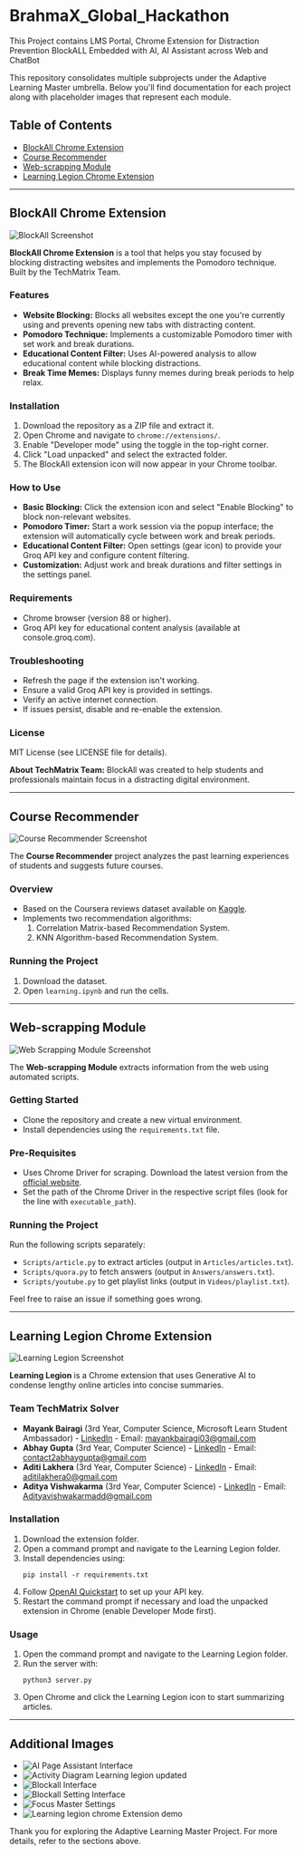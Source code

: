 # BrahmaX_Global_Hackathon
This Project contains LMS Portal, Chrome Extension for Distraction Prevention BlockALL Embedded with AI, AI Assistant across Web and ChatBot




This repository consolidates multiple subprojects under the Adaptive Learning Master umbrella. Below you'll find documentation for each project along with placeholder images that represent each module.

## Table of Contents
- [BlockAll Chrome Extension](#blockall-chrome-extension)
- [Course Recommender](#course-recommender)
- [Web-scrapping Module](#web-scrapping-module)
- [Learning Legion Chrome Extension](#learning-legion-chrome-extension)

---

## BlockAll Chrome Extension

![BlockAll Screenshot](./images/blockall.png)

**BlockAll Chrome Extension** is a tool that helps you stay focused by blocking distracting websites and implements the Pomodoro technique. Built by the TechMatrix Team.

### Features
- **Website Blocking:** Blocks all websites except the one you're currently using and prevents opening new tabs with distracting content.
- **Pomodoro Technique:** Implements a customizable Pomodoro timer with set work and break durations.
- **Educational Content Filter:** Uses AI-powered analysis to allow educational content while blocking distractions.
- **Break Time Memes:** Displays funny memes during break periods to help relax.

### Installation
1. Download the repository as a ZIP file and extract it.
2. Open Chrome and navigate to `chrome://extensions/`.
3. Enable "Developer mode" using the toggle in the top-right corner.
4. Click "Load unpacked" and select the extracted folder.
5. The BlockAll extension icon will now appear in your Chrome toolbar.

### How to Use
- **Basic Blocking:** Click the extension icon and select "Enable Blocking" to block non-relevant websites.
- **Pomodoro Timer:** Start a work session via the popup interface; the extension will automatically cycle between work and break periods.
- **Educational Content Filter:** Open settings (gear icon) to provide your Groq API key and configure content filtering.
- **Customization:** Adjust work and break durations and filter settings in the settings panel.

### Requirements
- Chrome browser (version 88 or higher).
- Groq API key for educational content analysis (available at console.groq.com).

### Troubleshooting
- Refresh the page if the extension isn't working.
- Ensure a valid Groq API key is provided in settings.
- Verify an active internet connection.
- If issues persist, disable and re-enable the extension.

### License
MIT License (see LICENSE file for details).

**About TechMatrix Team:** BlockAll was created to help students and professionals maintain focus in a distracting digital environment.

---

## Course Recommender

![Course Recommender Screenshot](./images/course_recommender.png)

The **Course Recommender** project analyzes the past learning experiences of students and suggests future courses.

### Overview
- Based on the Coursera reviews dataset available on [Kaggle](https://www.kaggle.com/septa97/100k-courseras-course-reviews-dataset).
- Implements two recommendation algorithms:
  1. Correlation Matrix-based Recommendation System.
  2. KNN Algorithm-based Recommendation System.

### Running the Project
1. Download the dataset.
2. Open `learning.ipynb` and run the cells.

---

## Web-scrapping Module

![Web Scrapping Module Screenshot](./images/web_scrapping_module.png)

The **Web-scrapping Module** extracts information from the web using automated scripts.

### Getting Started
- Clone the repository and create a new virtual environment.
- Install dependencies using the `requirements.txt` file.

### Pre-Requisites
- Uses Chrome Driver for scraping. Download the latest version from the [official website](https://chromedriver.chromium.org/downloads).
- Set the path of the Chrome Driver in the respective script files (look for the line with `executable_path`).

### Running the Project
Run the following scripts separately:
- `Scripts/article.py` to extract articles (output in `Articles/articles.txt`).
- `Scripts/quora.py` to fetch answers (output in `Answers/answers.txt`).
- `Scripts/youtube.py` to get playlist links (output in `Videos/playlist.txt`).

Feel free to raise an issue if something goes wrong.

---

## Learning Legion Chrome Extension

![Learning Legion Screenshot](./images/learning_legion.png)

**Learning Legion** is a Chrome extension that uses Generative AI to condense lengthy online articles into concise summaries.

### Team TechMatrix Solver
- **Mayank Bairagi** (3rd Year, Computer Science, Microsoft Learn Student Ambassador) - [LinkedIn](https://www.linkedin.com/in/mayank-das-bairagi-18639525a/) - Email: mayankbairagi03@gmail.com
- **Abhay Gupta** (3rd Year, Computer Science) - [LinkedIn](https://www.linkedin.com/in/abhay-gupta-197b17264/) - Email: contact2abhaygupta@gmail.com
- **Aditi Lakhera** (3rd Year, Computer Science) - [LinkedIn](https://www.linkedin.com/in/aditi-lakhera-b628802bb/) - Email: aditilakhera0@gmail.com
- **Aditya Vishwakarma** (3rd Year, Computer Science) - [LinkedIn](https://www.linkedin.com/in/aditya-vishwakarma-897380291/) - Email: Adityavishwakarmadd@gmail.com

### Installation
1. Download the extension folder.
2. Open a command prompt and navigate to the Learning Legion folder.
3. Install dependencies using:
   ```
   pip install -r requirements.txt
   ```
4. Follow [OpenAI Quickstart](https://platform.openai.com/docs/quickstart?context=python) to set up your API key.
5. Restart the command prompt if necessary and load the unpacked extension in Chrome (enable Developer Mode first).

### Usage
1. Open the command prompt and navigate to the Learning Legion folder.
2. Run the server with:
   ```
   python3 server.py
   ```
3. Open Chrome and click the Learning Legion icon to start summarizing articles.

---

## Additional Images

- ![AI Page Assistant Interface](./images/AI%20Page%20Assistant_Interface.png)
- ![Activity Diagram Learning legion updated](./images/Activity_Diagram_Learning_legion_updated.png)
- ![Blockall Interface](./images/Blockall_Interface.png)
- ![Blockall Setting Interface](./images/Blockall_Setting_interface.png)
- ![Focus Master Settings](./images/Focus_Master_Settings.png)
- ![Learning legion chrome Extension demo](./images/Learning_legion_chrome_Extension_demo.png)

Thank you for exploring the Adaptive Learning Master Project. For more details, refer to the sections above. 
